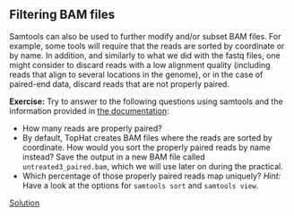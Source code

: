 ## Filtering BAM files
Samtools can also be used to further modify and/or subset BAM files. For example, some tools will require that the reads are sorted by coordinate or by name. In addition, and similarly to what we did with the fastq files, one might consider to discard reads with a low alignment quality (including reads that align to several locations in the genome), or in the case of paired-end data, discard reads that are not properly paired.

**Exercise:** Try to answer to the following questions using samtools and the information provided in [the documentation](http://samtools.sourceforge.net/samtools.shtml):

* How many reads are properly paired?
* By default, TopHat creates BAM files where the reads are sorted by coordinate. How would you sort the properly paired reads by name instead? Save the output in a new BAM file called `untreated3_paired.bam`, which we will use later on during the practical.
* Which percentage of those properly paired reads map uniquely?
  *Hint:* Have a look at the options for `samtools sort` and `samtools view`.

[Solution](https://github.com/barzine/TeachingMaterial/tree/Cancer-Genomics-07-2014/solutions/_filtering_bam.md)

